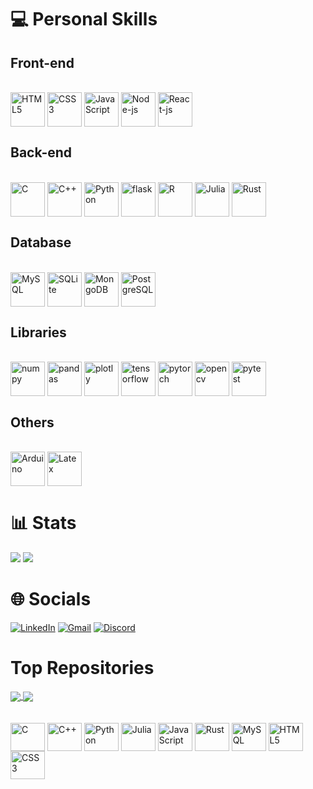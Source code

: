 
<!-- <p align="center"><a href="github.com/varad-comrad"><img width="80%" alt="Hello, I'm Fabricio. I do open source!" src="./assets/gh-readme-header.png" /></a></p>

<br />
 -->

<!--

OBS: substituir href da msg de cima por https://varad-comrad.github.io

# 💫 About Me
👨🏻‍💻 I'm a computer engineering student at Instituto Militar de Engenharia.<br>📈 Currently, I'm automating tasks and developing softwares to perform digital marketing efforts<br>📓 Machine Learning enthusiast<br>"""❤️ I love writing Python, and building fun experiments on type-level""" <br>💬 Ask me about anything [here](https://github.com/varad-comrad/varad-comrad/issues)<br>
-->



<!--
## Backend
![Express.js](https://img.shields.io/badge/express.js-%23404d59.svg?style=for-the-badge&logo=express&logoColor=%2361DAFB)

## To learn

V
Zig
Odin
Elixir
Carbon

## Cloud
![AWS](https://img.shields.io/badge/AWS-%23FF9900.svg?style=for-the-badge&logo=amazon-aws&logoColor=white) 
AWS
Azure 

## Others
Docker
Kubernetes
-->

 # 💻 Personal Skills 
 
 
 
##  Front-end
<div style="diplay: inline-block"><br>
<img align="center" alt="HTML5" height="55" width="55" src="https://cdn.jsdelivr.net/gh/devicons/devicon/icons/html5/html5-original.svg">
<img align="center" alt="CSS3" height="55" width="55" src="https://cdn.jsdelivr.net/gh/devicons/devicon/icons/css3/css3-original.svg">
<img align="center" alt="JavaScript" height="55" width="55" src="https://cdn.jsdelivr.net/gh/devicons/devicon/icons/javascript/javascript-original.svg">
<img align="center" alt="Node-js" height="55" width="55" src="https://cdn.jsdelivr.net/gh/devicons/devicon/icons/nodejs/nodejs-original.svg">
<img align="center" alt="React-js" height="55" width="55" src="https://cdn.jsdelivr.net/gh/devicons/devicon/icons/react/react-original.svg">
<!-- <img align="center" alt="Next-js" height="55" width="55" src="https://cdn.jsdelivr.net/gh/devicons/devicon/icons/opencv/opencv-original.svg"> -->
<!-- <img align="center" alt="django" height="55" width="55" src="https://cdn.jsdelivr.net/gh/devicons/devicon/icons/django/django-original.svg"> -->
<!-- <img align="center" alt="Angular-js" height="55" width="55" src="https://cdn.jsdelivr.net/gh/devicons/devicon/icons/angularjs/angularjs-original.svg"> -->
<!-- <img align="center" alt="Typescript" height="55" width="55" src="https://cdn.jsdelivr.net/gh/devicons/devicon/icons/typescript/typescript-original.svg"> -->

</div>




## Back-end
<div style="diplay: inline-block"><br>
<img align="center" alt="C" height="55" width="55" src="https://cdn.jsdelivr.net/gh/devicons/devicon/icons/c/c-original.svg"> 
<img align="center" alt="C++" height="55" width="55" src="https://cdn.jsdelivr.net/gh/devicons/devicon/icons/cplusplus/cplusplus-original.svg"> 
<img align="center" alt="Python" height="55" width="55" src="https://cdn.jsdelivr.net/gh/devicons/devicon/icons/python/python-original.svg">
<img align="center" alt="flask" height="55" width="55" src="https://user-images.githubusercontent.com/25181517/183423775-2276e25d-d43d-4e58-890b-edbc88e915f7.png">
<img align="center" alt="R" height="55" width="55" src="https://cdn.jsdelivr.net/gh/devicons/devicon/icons/r/r-original.svg">
<!-- <img align="center" alt="C#" height="55" width="55" src="https://cdn.jsdelivr.net/gh/devicons/devicon/icons/csharp/csharp-original.svg"> -->
<!-- <img align="center" alt=".Net" height="55" width="55" src="https://user-images.githubusercontent.com/25181517/121405754-b4f48f80-c95d-11eb-8893-fc325bde617f.png"> -->
<img align="center" alt="Julia" height="55" width="55" src="https://cdn.jsdelivr.net/gh/devicons/devicon/icons/julia/julia-original.svg">
<img align="center" alt="Rust" height="55" width="55" src="https://user-images.githubusercontent.com/25181517/192599922-3a8ceb1c-ff1d-40bc-b73c-99ea1182d8ad.png">
<!-- <img align="center" alt="Go" height="55" width="55" src="https://user-images.githubusercontent.com/25181517/192149581-88194d20-1a37-4be8-8801-5dc0017ffbbe.png"> -->
<!-- <img align="center" alt="Ruby on Rails" height="55" width="55" src="https://user-images.githubusercontent.com/25181517/192603748-3ac17112-3653-4257-80da-a57334b11411.png"> -->

</div>




## Database
<div style="diplay: inline-block"><br>
<img align="center" alt="MySQL" height="55" width="55" src="https://cdn.jsdelivr.net/gh/devicons/devicon/icons/mysql/mysql-original.svg">
<!-- <img align="center" alt="MariaDB" height="55" width="55" src="https://cdn.jsdelivr.net/gh/devicons/devicon/icons/mariadb/mariadb-original.svg"> -->
<!-- <img align="center" alt="Firebase" height="55" width="55" src="https://cdn.jsdelivr.net/gh/devicons/devicon/icons/firebase/firebase-original.svg"> -->
<!--  <img align="center" alt="SurrealDB" height="55" width="55" src="https://cdn.jsdelivr.net/gh/devicons/devicon/icons/mysql/mysql-original.svg"> -->
<img align="center" alt="SQLite" height="55" width="55" src="https://cdn.jsdelivr.net/gh/devicons/devicon/icons/sqlite/sqlite-original.svg">
<img align="center" alt="MongoDB" height="55" width="55" src="https://cdn.jsdelivr.net/gh/devicons/devicon/icons/mongodb/mongodb-original.svg">
<!-- <img align="center" alt="Oracle" height="55" width="55" src="https://user-images.githubusercontent.com/25181517/117208736-bdedc080-adf5-11eb-912f-61c7d43705f6.png"> -->
<img align="center" alt="PostgreSQL" height="55" width="55" src="https://user-images.githubusercontent.com/25181517/117208740-bfb78400-adf5-11eb-97bb-09072b6bedfc.png">
<!-- <img align="center" alt="graphql" height="55" width="55" src="https://raw.githubusercontent.com/github/explore/5c058a388828bb5fde0bcafd4bc867b5bb3f26f3/topics/graphql/graphql.png"> -->
</div>




## Libraries 
<div style="diplay: inline-block"><br>
<img align="center" alt="numpy" height="55" width="55" src="https://cdn.jsdelivr.net/gh/devicons/devicon/icons/numpy/numpy-original.svg">
<img align="center" alt="pandas" height="55" width="55" src="https://cdn.jsdelivr.net/gh/devicons/devicon/icons/pandas/pandas-original.svg">
<img align="center" alt="plotly" height="55" width="55" src="https://images.plot.ly/logo/new-branding/plotly-logomark.png">
<img align="center" alt="tensorflow" height="55" width="55" src="https://cdn.jsdelivr.net/gh/devicons/devicon/icons/tensorflow/tensorflow-original.svg">
<img align="center" alt="pytorch" height="55" width="55" src="https://cdn.jsdelivr.net/gh/devicons/devicon/icons/pytorch/pytorch-original.svg">
<img align="center" alt="opencv" height="55" width="55" src="https://cdn.jsdelivr.net/gh/devicons/devicon/icons/opencv/opencv-original.svg">
<img align="center" alt="pytest" height="55" width="55" src="https://user-images.githubusercontent.com/25181517/184117132-9e89a93b-65fb-47c3-91e7-7d0f99e7c066.png">
<!-- <img align="center" alt="YOLOv8" height="55" width="55" src="https://cdn.jsdelivr.net/gh/devicons/devicon/icons/yolov7/yolov7-original.svg"> -->

<!-- <img align="center" alt="cython" height="55" width="55" src="https://cdn.jsdelivr.net/gh/devicons/devicon/icons/cython/cython-original.svg"> -->
<!-- <img align="center" alt="scikit-learn" height="55" width="55" src="https://cdn.jsdelivr.net/gh/devicons/devicon/icons/scikit-learn/scikit-learn-original.svg"> -->
<!-- <img align="center" alt="scipy" height="55" width="55" src="https://cdn.jsdelivr.net/gh/devicons/devicon/icons/scipy/scipy-original.svg"> -->
<!-- <img align="center" alt="polars" height="55" width="55" src="https://cdn.jsdelivr.net/gh/devicons/devicon/icons/polars/polars-original.svg"> -->
<!-- <img align="center" alt="keras" height="55" width="55" src="https://cdn.jsdelivr.net/gh/devicons/devicon/icons/keras/keras-original.svg"> -->
<!-- <img align="center" alt="NLTK" height="55" width="55" src="https://cdn.jsdelivr.net/gh/devicons/devicon/icons/nltk/nltk-original.svg"> -->
<!-- <img align="center" alt="???" height="55" width="55" src="https://cdn.jsdelivr.net/gh/devicons/devicon/icons/keras/keras-original.svg"> -->

</div>
  
  
  
  
## Others
<div style="diplay: inline-block"><br>
<img align="center" alt="Arduino" height="55" width="55" src="https://cdn.jsdelivr.net/gh/devicons/devicon/icons/arduino/arduino-original.svg">
<img align="center" alt="Latex" height="55" width="55" src="https://cdn.jsdelivr.net/gh/devicons/devicon/icons/latex/latex-original.svg">
</div>





# 📊 Stats
![](https://github-readme-stats-sigma-five.vercel.app/api?username=varad-comrad&theme=react&hide_border=false&include_all_commits=true&count_private=true&show_icons=true&line_height=21&card_width=288px)
![](https://github-readme-stats-sigma-five.vercel.app/api/top-langs?username=varad-comrad&theme=react&hide_border=false&include_all_commits=false&count_private=false&layout=compact&line_height=31&card_width=296px)


# 🌐 Socials
 [![LinkedIn](https://img.shields.io/badge/-LinkedIn-%230077B5?style=for-the-badge&logo=linkedin&logoColor=white)](https://www.linkedin.com/in/fabricio-asfora-74794a248) 
 [![Gmail](https://img.shields.io/badge/-Gmail-%23333?style=for-the-badge&logo=gmail&logoColor=white)](mailto:fabricio.asfora.001@gmail.com)
 [![Discord](https://img.shields.io/badge/Discord-7289DA?style=for-the-badge&logo=discord&logoColor=white)](https://discord.gg/#asford#3101)
<!--[![Instagram](https://img.shields.io/badge/Instagram-%23E4405F.svg?logo=Instagram&logoColor=white)](https://instagram.com/)-->

  
# Top Repositories


<a href="https://github.com/varad-comrad/estrutura-de-dados">
  <img align="center" src="https://github-readme-stats-sigma-five.vercel.app/api/pin/?username=varad-comrad&repo=estrutura-de-dados&theme=react" />
</a>
<a href="https://github.com/varad-comrad/Biblioteca-CNU">
  <img align="center" src="https://github-readme-stats-sigma-five.vercel.app/api/pin/?username=varad-comrad&repo=Biblioteca-CNU&theme=react" />
</a>

<br />
<br />

<div style="display: inline_block"><br>
  <img align="center" alt="C" height="45" width="55" src="https://cdn.jsdelivr.net/gh/devicons/devicon/icons/c/c-original.svg">
  <img align="center" alt="C++" height="45" width="55" src="https://cdn.jsdelivr.net/gh/devicons/devicon/icons/cplusplus/cplusplus-original.svg"> 
  <img align="center" alt="Python" height="45" width="55" src="https://cdn.jsdelivr.net/gh/devicons/devicon/icons/python/python-original.svg">
  <img align="center" alt="Julia" height="45" width="55" src="https://cdn.jsdelivr.net/gh/devicons/devicon/icons/julia/julia-original.svg">
  <img align="center" alt="JavaScript" height="45" width="55" src="https://cdn.jsdelivr.net/gh/devicons/devicon/icons/javascript/javascript-original.svg">
  <img align="center" alt="Rust" height="45" width="55" src="https://user-images.githubusercontent.com/25181517/192599922-3a8ceb1c-ff1d-40bc-b73c-99ea1182d8ad.png">
  <img align="center" alt="MySQL" height="45" width="55" src="https://cdn.jsdelivr.net/gh/devicons/devicon/icons/mysql/mysql-original.svg">
  <img align="center" alt="HTML5" height="45" width="55" src="https://cdn.jsdelivr.net/gh/devicons/devicon/icons/html5/html5-original.svg">
  <img align="center" alt="CSS3" height="45" width="55" src="https://cdn.jsdelivr.net/gh/devicons/devicon/icons/css3/css3-original.svg">
</div> 


<!--

I'm a self-taught passionate FrontEnd developer from India 🇮🇳

**About me**

- 💼 FrontEnd Engineer at [Razorpay](http://razorpay.com/)

- 📈 Built github-readme-stats, verlyjs and more, **50m+** hits • **50K** stars on GitHub

- ❤️ I love writing TypeScript, and building fun experiments on type-level


| <a href="https://github.com/anuraghazra/github-readme-stats"><img align="center" src="https://github-readme-stats.vercel.app/api?username=anuraghazra&show_icons=true&include_all_commits=true&theme=buefy&hide_border=true" alt="Anurag's github stats" /></a> | <a href="https://github.com/anuraghazra/github-readme-stats"><img align="center" src="https://github-readme-stats.vercel.app/api/top-langs/?username=anuraghazra&layout=compact&theme=buefy&hide_border=true" /></a> |
| ------------- | ------------- |

optional: hide=contribs,issues&


<a href="https://twitter.com/anuraghazru">
  <img align="right" alt="Anurag Hazra | Twitter" width="21px" src="https://raw.githubusercontent.com/anuraghazra/anuraghazra/master/assets/twitter.svg" />
</a>
<a href="https://codesandbox.io/u/anuraghazra">
  <img align="right" alt="Anurag Hazra | CodeSandbox" width="20px" src="https://raw.githubusercontent.com/anuraghazra/anuraghazra/master/assets/codesandbox.svg" />
</a>
 -->
